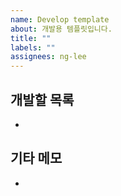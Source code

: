 ```yaml
---
name: Develop template
about: 개발용 템플릿입니다.
title: ""
labels: ""
assignees: ng-lee
---
```


## 개발할 목록

-

## 기타 메모

-
